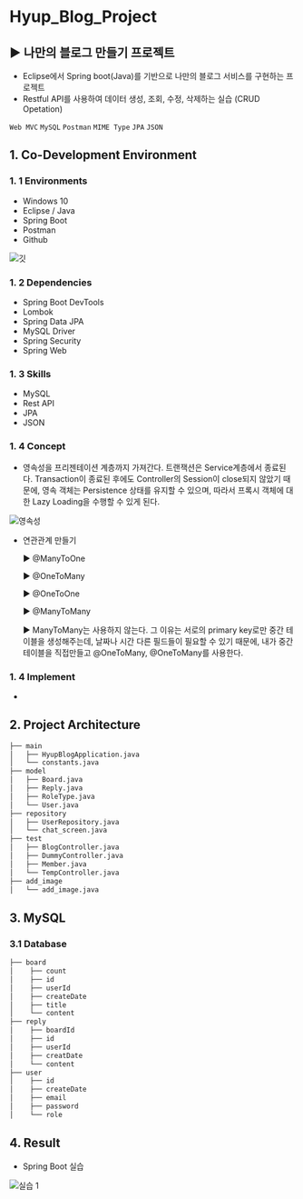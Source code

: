 # Hyup_Blog_Project
## ▶ 나만의 블로그 만들기 프로젝트
 
 - Eclipse에서 Spring boot(Java)를 기반으로 나만의 블로그 서비스를 구현하는 프로젝트
 - Restful API를 사용하여 데이터 생성, 조회, 수정, 삭제하는 실습 (CRUD Opetation)

`Web MVC` `MySQL` `Postman` `MIME Type` `JPA` `JSON`

## 1. Co-Development Environment   
### 1. 1 Environments
- Windows 10
- Eclipse / Java
- Spring Boot
- Postman
- Github

![깃](https://github.com/shyang12/Hyup_Blog/assets/85710913/b17fb607-383c-402c-8bf5-74368cc5ff94)


### 1. 2 Dependencies
- Spring Boot DevTools
- Lombok
- Spring Data JPA
- MySQL Driver
- Spring Security
- Spring Web

### 1. 3 Skills
- MySQL
- Rest API
- JPA
- JSON

### 1. 4 Concept
- 영속성을 프리젠테이션 계층까지 가져간다. 트랜잭션은 Service계층에서 종료된다. Transaction이 종료된 후에도 Controller의 Session이 close되지 않았기 때문에, 영속 객체는 Persistence 상태를 유지할 수 있으며, 따라서 프록시 객체에 대한 Lazy Loading을 수행할 수 있게 된다.

![영속성](https://github.com/shyang12/Hyup_Blog/assets/85710913/b999af1f-d088-480a-b088-a5ef613bd1f3)

- 연관관계 만들기

  ▶ @ManyToOne
  
  ▶ @OneToMany
  
  ▶ @OneToOne
  
  ▶ @ManyToMany
  
  ▶ ManyToMany는 사용하지 않는다. 그 이유는 서로의 primary key로만 중간 테이블을 생성해주는데, 날짜나 시간 다른 필드들이 필요할 수 있기 때문에, 내가 중간 테이블을 직접만들고
     @OneToMany, @OneToMany를 사용한다.

### 1. 4 Implement
-

## 2. Project Architecture   
```bash
├── main
│   ├── HyupBlogApplication.java
│   └── constants.java
├── model
│   ├── Board.java
│   ├── Reply.java
│   ├── RoleType.java
│   └── User.java
├── repository
│   ├── UserRepository.java
│   └── chat_screen.java
├── test
│   ├── BlogController.java
│   ├── DummyController.java
│   ├── Member.java
│   └── TempController.java
├── add_image
│   └── add_image.java
```

## 3. MySQL   
### 3.1 Database
```bash
├── board
│    ├── count
│    ├── id
│    ├── userId
│    ├── createDate
│    ├── title
│    └── content
├── reply
│    ├── boardId
│    ├── id
│    ├── userId
│    ├── creatDate
│    └── content
├── user
│    ├── id
│    ├── createDate
│    ├── email
│    ├── password
│    └── role
```

## 4. Result   
- Spring Boot 실습
  
![실습 1](https://github.com/shyang12/Book_FInd/assets/85710913/a4b41924-ad12-4c5e-b7d6-164023def682)
